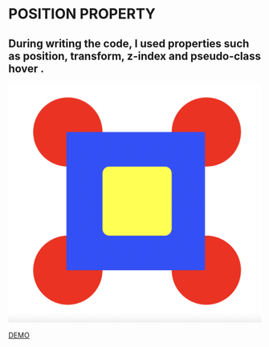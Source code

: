 # POSITION PROPERTY

## During writing the code, I used properties such as position, transform, z-index and pseudo-class hover .

<img src="preview.png">

[DEMO](https://elena-davydik.github.io/Position-property/)

